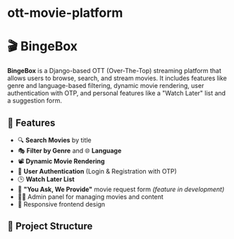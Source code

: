 # ott-movie-platform
# 🎬 BingeBox

**BingeBox** is a Django-based OTT (Over-The-Top) streaming platform that allows users to browse, search, and stream movies. It includes features like genre and language-based filtering, dynamic movie rendering, user authentication with OTP, and personal features like a "Watch Later" list and a suggestion form.

## 🚀 Features

- 🔍 **Search Movies** by title
- 🎭 **Filter by Genre** and 🌐 **Language**
- 📽️ **Dynamic Movie Rendering**
- 🔐 **User Authentication** (Login & Registration with OTP)
- 🕒 **Watch Later List**
- 📝 **"You Ask, We Provide"** movie request form *(feature in development)*
- 🧑‍💼 Admin panel for managing movies and content
- 📱 Responsive frontend design

## 📁 Project Structure
